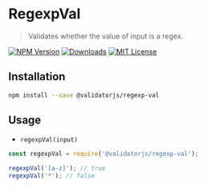 # RegexpVal

> Validates whether the value of input is a regex.

[![NPM Version](https://img.shields.io/npm/v/@validatorjs/regexp-val.svg)](https://www.npmjs.com/package/@validatorjs/regexp-val)
[![Downloads](https://img.shields.io/npm/dt/@validatorjs/regexp-val.svg)](https://www.npmjs.com/package/@validatorjs/regexp-val)
[![MIT License](https://img.shields.io/npm/l/@validatorjs/regexp-val.svg)](../../LICENSE)

## Installation

```bash
npm install --save @validatorjs/regexp-val
```

## Usage

- `regexpVal(input)`

```js
const regexpVal = require('@validatorjs/regexp-val');

regexpVal('[a-z]'); // true
regexpVal('*'); // false
```
